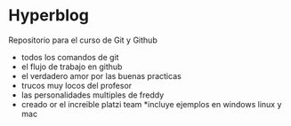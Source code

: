 # Hyperblog
Repositorio para el curso de Git y Github

* todos los comandos de git
* el flujo de trabajo en github
* el verdadero amor por las buenas practicas
* trucos muy locos del profesor
* las personalidades multiples de freddy
* creado or el increible platzi team 
*incluye ejemplos en windows linux y mac 